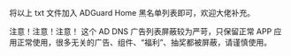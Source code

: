 将以上 txt 文件加入 ADGuard Home 黑名单列表即可，欢迎大佬补充。

注意！注意！注意！
这个 AD DNS 广告列表屏蔽较为严苛，只保留正常 APP 应用正常使用，很多无关的广告、组件、“福利”、抽奖都被屏蔽，请谨慎使用。
